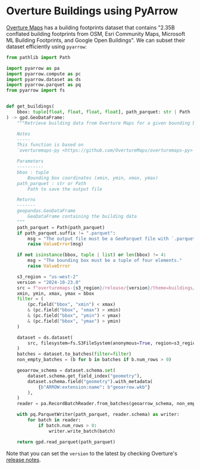 # Overture Buildings using PyArrow

[Overture Maps](https://overturemaps.org)
has a building footprints dataset that contains
"2.35B conflated building footprints from OSM, Esri Community Maps,
Microsoft ML Building Footprints, and Google Open Buildings".
We can subset their dataset efficiently using `pyarrow`:

```python
from pathlib import Path

import pyarrow as pa
import pyarrow.compute as pc
import pyarrow.dataset as ds
import pyarrow.parquet as pq
from pyarrow import fs


def get_buildings(
    bbox: tuple[float, float, float, float], path_parquet: str | Path
) -> gpd.GeoDataFrame:
    """Retrieve building data from Overture Maps for a given bounding box.

    Notes
    -----
    This function is based on
    `overturemaps-py <https://github.com/OvertureMaps/overturemaps-py>`__.

    Parameters
    ----------
    bbox : tuple
        Bounding box coordinates (xmin, ymin, xmax, ymax)
    path_parquet : str or Path
        Path to save the output file

    Returns
    -------
    geopandas.GeoDataFrame
        GeoDataFrame containing the building data
    """
    path_parquet = Path(path_parquet)
    if path_parquet.suffix != ".parquet":
        msg = "The output file must be a GeoParquet file with `.parquet` extension."
        raise ValueError(msg)

    if not isinstance(bbox, tuple | list) or len(bbox) != 4:
        msg = "The bounding box must be a tuple of four elements."
        raise ValueError

    s3_region = "us-west-2"
    version = "2024-10-23.0"
    src = f"overturemaps-{s3_region}/release/{version}/theme=buildings/type=building/"
    xmin, ymin, xmax, ymax = bbox
    filter = (
        (pc.field("bbox", "xmin") < xmax)
        & (pc.field("bbox", "xmax") > xmin)
        & (pc.field("bbox", "ymin") < ymax)
        & (pc.field("bbox", "ymax") > ymin)
    )

    dataset = ds.dataset(
        src, filesystem=fs.S3FileSystem(anonymous=True, region=s3_region)
    )
    batches = dataset.to_batches(filter=filter)
    non_empty_batches = (b for b in batches if b.num_rows > 0)

    geoarrow_schema = dataset.schema.set(
        dataset.schema.get_field_index("geometry"),
        dataset.schema.field("geometry").with_metadata(
            {b"ARROW:extension:name": b"geoarrow.wkb"}
        ),
    )
    reader = pa.RecordBatchReader.from_batches(geoarrow_schema, non_empty_batches)

    with pq.ParquetWriter(path_parquet, reader.schema) as writer:
        for batch in reader:
            if batch.num_rows > 0:
                writer.write_batch(batch)

    return gpd.read_parquet(path_parquet)
```

Note that you can set the `version` to the latest by checking Overture's [release notes](https://docs.overturemaps.org/release/latest/).
